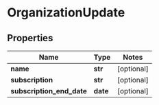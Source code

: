 # OrganizationUpdate

## Properties
Name | Type | Notes
------------ | ------------- | -------------
**name** | **str** | [optional] 
**subscription** | **str** | [optional] 
**subscription_end_date** | **date** | [optional] 


